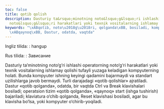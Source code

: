 ```yaml
---
toc: false
title: qotib qolish
description: Dasturiy ta&rsquo;minotning noto&lsquo;g&lsquo;ri ishlashi operatorning
  noto&lsquo;g&lsquo;ri harakatlari yoki texnik vositalarning ishlamay...
keywords: "\xABqotib, noto\u2018g\u2018ri, qolganda\xBB, bosiladi, kompyuter, Dasturiy,
  \xABqaynoq\xBB, Dastur, odatda, vaqtda"
---
```


Ingliz tilida:
:   hangup

Rus tilida:
:   Зависание

Dasturiy ta’minotning noto‘g‘ri ishlashi operatorning noto‘g‘ri harakatlari yoki texnik vositalarning ishlamay qolishi tufayli yuzaga keladigan kompyuterning holati. Bunda kompyuter ishning keyingi qadamini bajarmaydi va standart uzilishlarga javob bermaydi. Turli darajadagi «qotib qolishlar» ajratiladi. Dastur «qotib qolganda», odatda, bir vaqtda Ctrl va Break klavishalari bosiladi; operatsion tizim «qotib qolganda», «qaynoq» start (ishga tushirish) bajariladi; klaviatura o‘chib qolganda, Reset klavishasi bosiladi, agar bu klavisha bo‘lsa, yoki kompyuter o‘chirib-yoqiladi.